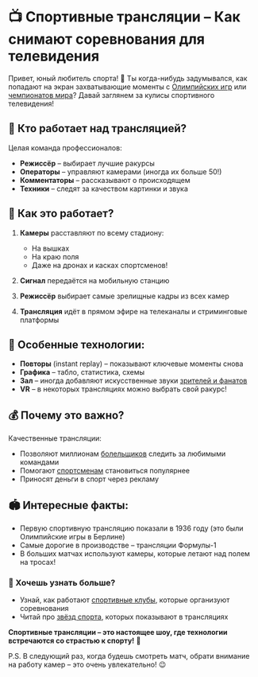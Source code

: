 # 📺 Спортивные трансляции – Как снимают соревнования для телевидения

Привет, юный любитель спорта! 👋 Ты когда-нибудь задумывался, как попадают на экран захватывающие моменты с [Олимпийских игр](олимпийские_игры.md) или [чемпионатов мира](чемпионат_мира.md)? Давай заглянем за кулисы спортивного телевидения!

## 🎥 Кто работает над трансляцией?

Целая команда профессионалов:
- **Режиссёр** – выбирает лучшие ракурсы
- **Операторы** – управляют камерами (иногда их больше 50!)
- **Комментаторы** – рассказывают о происходящем
- **Техники** – следят за качеством картинки и звука

## 📡 Как это работает?

1. **Камеры** расставляют по всему стадиону:
   - На вышках
   - На краю поля
   - Даже на дронах и касках спортсменов!

2. **Сигнал** передаётся на мобильную станцию

3. **Режиссёр** выбирает самые зрелищные кадры из всех камер

4. **Трансляция** идёт в прямом эфире на телеканалы и стриминговые платформы

## 🌟 Особенные технологии:

- **Повторы** (instant replay) – показывают ключевые моменты снова
- **Графика** – табло, статистика, схемы
- **Зал** – иногда добавляют искусственные звуки [зрителей и фанатов](зрители_и_фанаты.md)
- **VR** – в некоторых трансляциях можно выбрать свой ракурс!

## 💰 Почему это важно?

Качественные трансляции:
- Позволяют миллионам [болельщиков](зрители_и_фанаты.md) следить за любимыми командами
- Помогают [спортсменам](контракт_спортсмена.md) становиться популярнее
- Приносят деньги в спорт через рекламу

## 🏟️ Интересные факты:

- Первую спортивную трансляцию показали в 1936 году (это были Олимпийские игры в Берлине)
- Самые дорогие в производстве – трансляции Формулы-1
- В больших матчах используют камеры, которые летают над полем на тросах!

### 🎯 Хочешь узнать больше?
- Узнай, как работают [спортивные клубы](спортивные_клубы.md), которые организуют соревнования
- Читай про [звёзд спорта](звёзды_спорта.md), которых показывают в трансляциях

**Спортивные трансляции – это настоящее шоу, где технологии встречаются со страстью к спорту!** 🚀

P.S. В следующий раз, когда будешь смотреть матч, обрати внимание на работу камер – это очень увлекательно! 😉